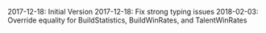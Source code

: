 2017-12-18: Initial Version
2017-12-18: Fix strong typing issues
2018-02-03: Override equality for BuildStatistics, BuildWinRates, and TalentWinRates